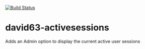 [![Build Status](https://travis-ci.org/david63/david63-activesessions.svg?branch=master)](https://travis-ci.org/david63/david63-activesessions)

# david63-activesessions
Adds an Admin option to display the current active user sessions
